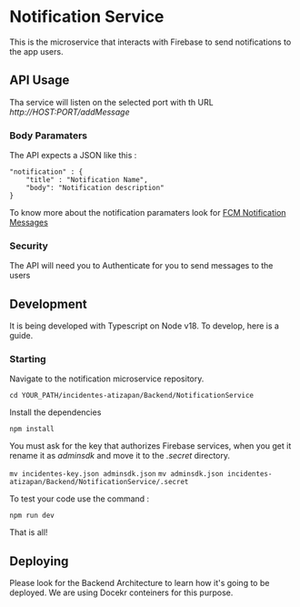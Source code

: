 # Notification Service
This is the microservice that interacts with Firebase to send notifications to the app users.

## API Usage
Tha service will listen on the selected port with th URL _http://HOST:PORT/addMessage_

### Body Paramaters
The API expects a JSON like this : 

```
"notification" : {
	"title" : "Notification Name",
    "body": "Notification description"
}
```

To know more about the notification paramaters look for [FCM Notification Messages](https://firebase.google.com/docs/cloud-messaging/concept-options)

### Security
The API will need you to Authenticate for you to send messages to the users

## Development
It is being developed with Typescript on Node v18. To develop, here is a guide.

### Starting
Navigate to the notification microservice repository.

`cd YOUR_PATH/incidentes-atizapan/Backend/NotificationService`

Install the dependencies

`npm install`

You must ask for the key that authorizes Firebase services, when you get it rename it as _adminsdk_ and move it to the _.secret_ directory.

`mv incidentes-key.json adminsdk.json`
`mv adminsdk.json incidentes-atizapan/Backend/NotificationService/.secret`

To test your code use the command :

`npm run dev`

That is all!

## Deploying

Please look for the Backend Architecture to learn how it's going to be deployed. We are using Docekr conteiners for this purpose.
